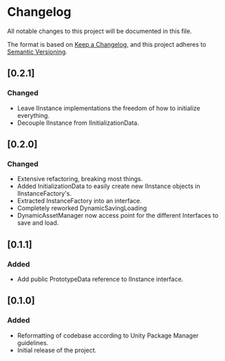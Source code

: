 # Changelog

All notable changes to this project will be documented in this file.

The format is based on [Keep a Changelog](https://keepachangelog.com/en/1.1.0/),
and this project adheres to [Semantic Versioning](https://semver.org/spec/v2.0.0.html).

## [0.2.1]

### Changed

 - Leave IInstance implementations the freedom of how to initialize everything.
 - Decouple IInstance from IInitializationData.

## [0.2.0]

### Changed

 - Extensive refactoring, breaking most things.
 - Added InitializationData to easily create new IInstance objects in IInstanceFactory's.
 - Extracted InstanceFactory into an interface.
 - Completely reworked DynamicSavingLoading
 - DynamicAssetManager now access point for the different Interfaces to save and load.

## [0.1.1]

### Added

 - Add public PrototypeData reference to IInstance interface.

## [0.1.0]

### Added

 - Reformatting of codebase according to Unity Package Manager guidelines.
 - Initial release of the project.
